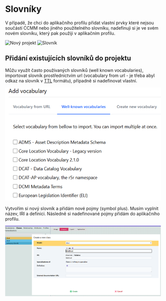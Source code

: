 # Slovníky

V případě, že chci do aplikačního profilu přidat vlastní prvky které nejsou součástí CCMM nebo jiného použitelného slovníku, nadefinuji si je ve svém novém slovníku, který pak použiji v aplikačním profilu.

![Nový projekt](../assets/images/nový_projekt.webp)
![Slovník](../assets/images/průvodce_projektem.webp)

## Přidání existujících slovníků do projektu

Můžu využít často používaných slovníků (well known vocabularies), importovat slovník prostřednictvím url (vocabulary from url - je třeba abyl odkaz na slovník v [TTL](slovník-pojmů.md#rdf) formátu), případně si nadefinovat vlastní.

![Přidat](../assets/images/add_vocabulary.webp)

Vytvořím si nový slovník a přidám nové pojmy (symbol plus). Musím vyplnit název, IRI a definici. 
Následně si nadefinované pojmy přidám do aplikačního profilu.


![Slovnik](assets/images/slovnik_class.webp)



